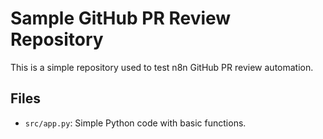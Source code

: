 # Sample GitHub PR Review Repository

This is a simple repository used to test n8n GitHub PR review automation.

## Files
- `src/app.py`: Simple Python code with basic functions.
